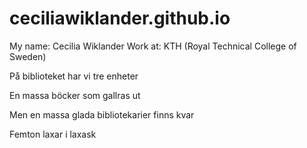# ceciliawiklander.github.io

My name: Cecilia Wiklander
Work at: KTH (Royal Technical College of Sweden)

På biblioteket har vi tre enheter

En massa böcker som gallras ut

Men en massa glada bibliotekarier finns kvar

Femton laxar i laxask
